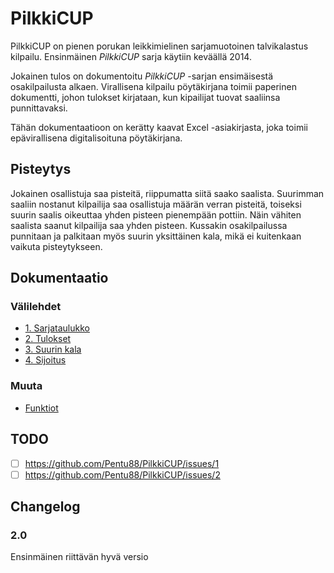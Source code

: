 # PilkkiCUP

PilkkiCUP on pienen porukan leikkimielinen sarjamuotoinen talvikalastus kilpailu. Ensinmäinen _PilkkiCUP_ sarja käytiin keväällä 2014.

Jokainen tulos on dokumentoitu _PilkkiCUP_ -sarjan ensimäisestä osakilpailusta alkaen. Virallisena kilpailu pöytäkirjana toimii paperinen dokumentti, johon tulokset kirjataan, kun kipailijat tuovat saaliinsa punnittavaksi. 

Tähän dokumentaatioon on kerätty kaavat Excel -asiakirjasta, joka toimii epävirallisena digitalisoituna pöytäkirjana.

## Pisteytys
Jokainen osallistuja saa pisteitä, riippumatta siitä saako saalista. Suurimman saaliin nostanut kilpailija saa osallistuja määrän verran pisteitä, toiseksi suurin saalis oikeuttaa yhden pisteen pienempään pottiin. Näin vähiten saalista saanut kilpailija saa yhden pisteen. Kussakin osakilpailussa punnitaan ja palkitaan myös suurin yksittäinen kala, mikä ei kuitenkaan vaikuta pisteytykseen.

## Dokumentaatio
### Välilehdet
- [1. Sarjataulukko](standings.md)
- [2. Tulokset](results.md)
- [3. Suurin kala](biggest_fish.md)
- [4. Sijoitus](ranking.md)

### Muuta
- [Funktiot](functions.md)

## TODO
- [ ] https://github.com/Pentu88/PilkkiCUP/issues/1
- [ ] https://github.com/Pentu88/PilkkiCUP/issues/2

## Changelog

### 2.0
Ensinmäinen riittävän hyvä versio

